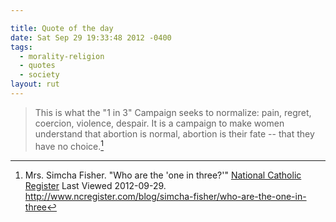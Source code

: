 ```yaml
---

title: Quote of the day
date: Sat Sep 29 19:33:48 2012 -0400
tags:
  - morality-religion
  - quotes
  - society
layout: rut
---
```



>This is what the "1 in 3" Campaign seeks to normalize:  pain, regret, coercion, violence, despair.  It is a campaign to make women understand that abortion is normal, abortion is their fate -- that they have no choice.[^20120929-1]

[^20120929-1]: Mrs. Simcha Fisher.  "Who are the 'one in three?'" [National Catholic Register](http://www.ncregister.com) Last Viewed 2012-09-29.  <http://www.ncregister.com/blog/simcha-fisher/who-are-the-one-in-three>

